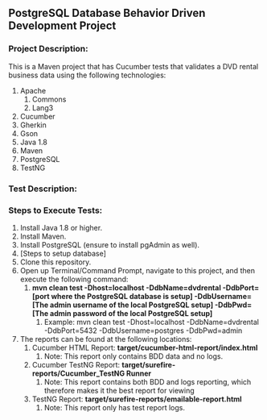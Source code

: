 ## PostgreSQL Database Behavior Driven Development Project

### Project Description:
This is a Maven project that has Cucumber tests that validates a DVD rental business data using the following technologies:
1. Apache
    1. Commons
    2. Lang3
2. Cucumber
3. Gherkin
4. Gson
5. Java 1.8
6. Maven
7. PostgreSQL
8. TestNG

### Test Description:

### Steps to Execute Tests:
1. Install Java 1.8 or higher.
2. Install Maven.
3. Install PostgreSQL (ensure to install pgAdmin as well).
4. [Steps to setup database]
5. Clone this repository.
6. Open up Terminal/Command Prompt, navigate to this project, and then execute the following command: 
    1. **mvn clean test -Dhost=localhost -DdbName=dvdrental -DdbPort=[port where the PostgreSQL database is setup] -DdbUsername=[The admin username of the local PostgreSQL setup] -DdbPwd=[The admin password of the local PostgreSQL setup]**
        1. Example: mvn clean test -Dhost=localhost -DdbName=dvdrental -DdbPort=5432 -DdbUsername=postgres -DdbPwd=admin
7. The reports can be found at the following locations: 
    1. Cucumber HTML Report: **target/cucumber-html-report/index.html**
        1. Note: This report only contains BDD data and no logs.
    2. Cucumber TestNG Report: **target/surefire-reports/Cucumber_TestNG Runner**
        1. Note: This report contains both BDD and logs reporting, which therefore makes it the best report for viewing 
    3. TestNG Report: **target/surefire-reports/emailable-report.html**
        1. Note: This report only has test report logs.
